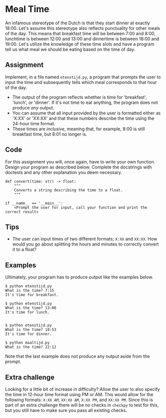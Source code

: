 # Meal Time

An infamous stereotype of the Dutch is that they start dinner at exactly 18:00. Let's assume this stereotype also reflects punctuality for other meals of the day. This means that breakfast time will be between 7:00 and 8:00, lunchtime is between 12:00 and 13:00 and dinnertime is between 18:00 and 19:00.
Let's utilize the knowledge of these time slots and have a program tell us what meal we should be eating based on the time of day.

## Assignment

Implement, in a file named `etenstijd.py`, a program that prompts the user to input the time and subsequently tells which meal corresponds to that hour of the day.

* The output of the program reflects whether is time for 'breakfast', 'lunch', or 'dinner'. If it's not time to eat anything, the program does not produce *any* output.
* You can assume that all input provided by the user is formatted either as 'X:XX' or 'XX:XX' and that these numbers describe the time using the 24-hour time format.
* These times are *inclusive*, meaning that, for example, 8:00 is still breakfast time, but 8:01 no longer is.

## Code

For this assignment you will, once again, have to write your own function. Design your program as described below. Complete the docstrings with doctests and any other explanation you deem necessary.


    def convert(time: str) -> float:
        """
        Converts a string describing the time to a float.
        """

    if __name__ == '__main__':
        <Prompt the user for input, call your function and print the correct result>

## Tips

* The user can input times of two different formats; `X:XX` and `XX:XX`. How would you go about splitting the hours and minutes to correctly convert it to a float?


## Examples

Ultimately, your program has to produce output like the examples below.

    $ python etenstijd.py
    What is the time? 7:15
    It's time for breakfast.

    $ python etenstijd.py
    What is the time? 13:00
    It's time for lunch.


    $ python etenstijd.py
    What is the time? 18:53
    It's time for dinner.

    $ python maaltijd.py
    What is the time? 22:12

Note that the last example does not produce any output aside from the prompt.

## Extra challenge

Looking for a little bit of increase in difficulty? Allow the user to also specify the time in 12-hour time format using PM or AM. This would allow for the following formats: `X:XX AM`, `XX:XX AM`, `X:XX PM`, and `XX:XX PM`. Since this is part of an extra challenge there will be no checks in `checkpy` to test for this, but you still have to make sure you pass all existing checks.
